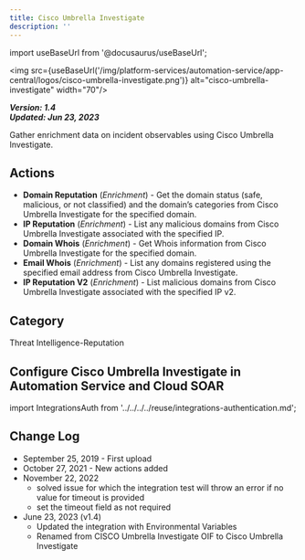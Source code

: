 ```yaml
---
title: Cisco Umbrella Investigate
description: ''
---
```

import useBaseUrl from '@docusaurus/useBaseUrl';

<img src={useBaseUrl('/img/platform-services/automation-service/app-central/logos/cisco-umbrella-investigate.png')} alt="cisco-umbrella-investigate" width="70"/>

***Version: 1.4  
Updated: Jun 23, 2023***

Gather enrichment data on incident observables using Cisco Umbrella Investigate.

## Actions

* **Domain Reputation** (*Enrichment*) - Get the domain status (safe, malicious, or not classified) and the domain’s categories from Cisco Umbrella Investigate for the specified domain.
* **IP Reputation** (*Enrichment*) - List any malicious domains from Cisco Umbrella Investigate associated with the specified IP.
* **Domain Whois** (*Enrichment*) - Get Whois information from Cisco Umbrella Investigate for the specified domain.
* **Email Whois** (*Enrichment*) - List any domains registered using the specified email address from Cisco Umbrella Investigate.
* **IP Reputation V2** (*Enrichment*) - List malicious domains from Cisco Umbrella Investigate associated with the specified IP v2.

## Category

Threat Intelligence-Reputation

## Configure Cisco Umbrella Investigate in Automation Service and Cloud SOAR

import IntegrationsAuth from '../../../../reuse/integrations-authentication.md';

<IntegrationsAuth/>

## Change Log

* September 25, 2019 - First upload
* October 27, 2021 - New actions added
* November 22, 2022
	+ solved issue for which the integration test will throw an error if no value for timeout is provided
	+ set the timeout field as not required
* June 23, 2023 (v1.4)
	+ Updated the integration with Environmental Variables
	+ Renamed from CISCO Umbrella Investigate OIF to Cisco Umbrella Investigate
